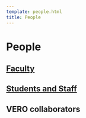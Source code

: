 ```yaml
---
template: people.html
title: People
---
```


# People

## [Faculty](pipages.md)

## [Students and Staff](studentsandstaff.md)

## VERO collaborators
